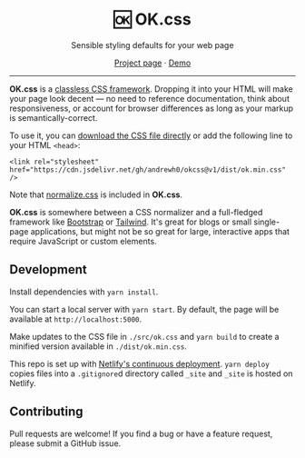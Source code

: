 <h1 align="center">🆗 OK.css</h1>
<p align="center">Sensible styling defaults for your web page</p>
<p align="center"><a href="https://okcss.netlify.app/">Project page</a> · <a href="https://okcss.netlify.app/demo/">Demo</a></p>

---

**OK.css** is a
[classless CSS framework](https://css-tricks.com/no-class-css-frameworks/). Dropping it into your HTML will make your page look decent — no need to reference documentation, think about responsiveness, or account for browser differences as long as your markup is semantically-correct.

To use it, you can [download the CSS file directly](https://cdn.jsdelivr.net/gh/andrewh0/okcss@v1/dist/ok.min.css) or add the following line to your HTML `<head>`:

```
<link rel="stylesheet" href="https://cdn.jsdelivr.net/gh/andrewh0/okcss@v1/dist/ok.min.css" />
```

Note that [normalize.css](https://github.com/necolas/normalize.css/) is included in **OK.css**.

**OK.css** is somewhere between a CSS normalizer and a full-fledged framework like [Bootstrap](https://getbootstrap.com/)</a> or [Tailwind](https://tailwindcss.com/)</a>. It's great for blogs or small single-page applications, but might not be so great for large, interactive apps that require JavaScript or custom elements.

## Development

Install dependencies with `yarn install`.

You can start a local server with `yarn start`. By default, the page will be available at `http://localhost:5000`.

Make updates to the CSS file in `./src/ok.css` and `yarn build` to create a minified version available in `./dist/ok.min.css`.

This repo is set up with [Netlify's continuous deployment](https://docs.netlify.com/configure-builds/get-started/). `yarn deploy` copies files into a `.gitignore`d directory called `_site` and `_site` is hosted on Netlify.

## Contributing

Pull requests are welcome! If you find a bug or have a feature request, please submit a GitHub issue.
